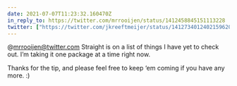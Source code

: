 ```yaml
---
date: 2021-07-07T11:23:32.160470Z
in_reply_to: https://twitter.com/mrrooijen/status/1412458845151113228
twitter: ["https://twitter.com/jkreeftmeijer/status/1412734012402159620"]
---
```

@mrrooijen@twitter.com Straight is on a list of things I have yet to check out. I’m taking it one package at a time right now.

Thanks for the tip, and please feel free to keep ‘em coming if you have any more. :)


